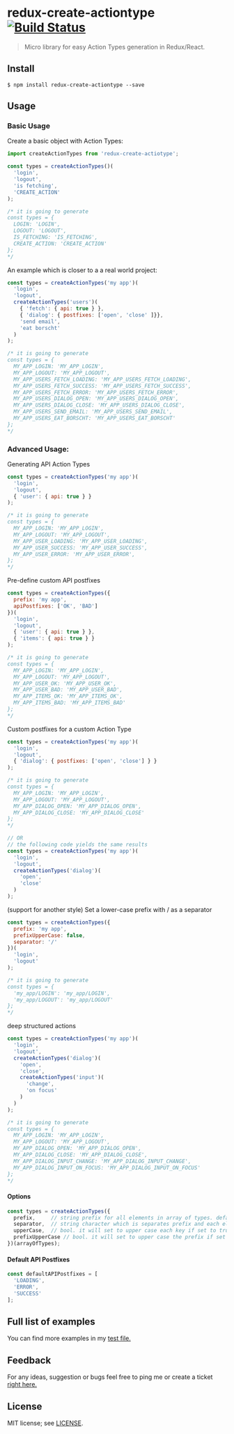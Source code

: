 # redux-create-actiontype [![Build Status](https://travis-ci.org/anvk/redux-create-actiontype.svg?branch=master)](https://travis-ci.org/anvk/redux-create-actiontype)

> Micro library for easy Action Types generation in Redux/React.

## Install

```
$ npm install redux-create-actiontype --save
```

## Usage

### Basic Usage

Create a basic object with Action Types:

```js
import createActionTypes from 'redux-create-actiotype';

const types = createActionTypes()(
  'login',
  'logout',
  'is fetching',
  'CREATE_ACTION'
);

/* it is going to generate
const types = {
  LOGIN: 'LOGIN',
  LOGOUT: 'LOGOUT',
  IS_FETCHING: 'IS_FETCHING',
  CREATE_ACTION: 'CREATE_ACTION'
};
*/
```

An example which is closer to a a real world project:

```js
const types = createActionTypes('my app')(
  'login',
  'logout',
  createActionTypes('users')(
    { 'fetch': { api: true } },
    { 'dialog': { postfixes: ['open', 'close' ]}},
    'send email',
    'eat borscht'
  )
);

/* it is going to generate
const types = {
  MY_APP_LOGIN: 'MY_APP_LOGIN',
  MY_APP_LOGOUT: 'MY_APP_LOGOUT',
  MY_APP_USERS_FETCH_LOADING: 'MY_APP_USERS_FETCH_LOADING',
  MY_APP_USERS_FETCH_SUCCESS: 'MY_APP_USERS_FETCH_SUCCESS',
  MY_APP_USERS_FETCH_ERROR: 'MY_APP_USERS_FETCH_ERROR',
  MY_APP_USERS_DIALOG_OPEN: 'MY_APP_USERS_DIALOG_OPEN',
  MY_APP_USERS_DIALOG_CLOSE: 'MY_APP_USERS_DIALOG_CLOSE',
  MY_APP_USERS_SEND_EMAIL: 'MY_APP_USERS_SEND_EMAIL',
  MY_APP_USERS_EAT_BORSCHT: 'MY_APP_USERS_EAT_BORSCHT'
};
*/
```

### Advanced Usage:

Generating API Action Types

```js
const types = createActionTypes('my app')(
  'login',
  'logout',
  { 'user': { api: true } }
);

/* it is going to generate
const types = {
  MY_APP_LOGIN: 'MY_APP_LOGIN',
  MY_APP_LOGOUT: 'MY_APP_LOGOUT',
  MY_APP_USER_LOADING: 'MY_APP_USER_LOADING',
  MY_APP_USER_SUCCESS: 'MY_APP_USER_SUCCESS',
  MY_APP_USER_ERROR: 'MY_APP_USER_ERROR',
};
*/
```

Pre-define custom API postfixes

```js
const types = createActionTypes({
  prefix: 'my app',
  apiPostfixes: ['OK', 'BAD']
})(
  'login',
  'logout',
  { 'user': { api: true } },
  { 'items': { api: true } }
);

/* it is going to generate
const types = {
  MY_APP_LOGIN: 'MY_APP_LOGIN',
  MY_APP_LOGOUT: 'MY_APP_LOGOUT',
  MY_APP_USER_OK: 'MY_APP_USER_OK',
  MY_APP_USER_BAD: 'MY_APP_USER_BAD',
  MY_APP_ITEMS_OK: 'MY_APP_ITEMS_OK',
  MY_APP_ITEMS_BAD: 'MY_APP_ITEMS_BAD'
};
*/
```

Custom postfixes for a custom Action Type

```js
const types = createActionTypes('my app')(
  'login',
  'logout',
  { 'dialog': { postfixes: ['open', 'close'] } }
);

/* it is going to generate
const types = {
  MY_APP_LOGIN: 'MY_APP_LOGIN',
  MY_APP_LOGOUT: 'MY_APP_LOGOUT',
  MY_APP_DIALOG_OPEN: 'MY_APP_DIALOG_OPEN',
  MY_APP_DIALOG_CLOSE: 'MY_APP_DIALOG_CLOSE'
};
*/

// OR
// the following code yields the same results
const types = createActionTypes('my app')(
  'login',
  'logout',
  createActionTypes('dialog')(
    'open',
    'close'
  )
);
```

(support for another style) Set a lower-case prefix with / as a separator

```js
const types = createActionTypes({
  prefix: 'my app',
  prefixUpperCase: false,
  separator: '/'
})(
  'login',
  'logout'
);

/* it is going to generate
const types = {
  'my_app/LOGIN': 'my_app/LOGIN',
  'my_app/LOGOUT': 'my_app/LOGOUT'
};
*/
```

deep structured actions

```js
const types = createActionTypes('my app')(
  'login',
  'logout',
  createActionTypes('dialog')(
    'open',
    'close',
    createActionTypes('input')(
      'change',
      'on focus'
    )
  )
);

/* it is going to generate
const types = {
  MY_APP_LOGIN: 'MY_APP_LOGIN',
  MY_APP_LOGOUT: 'MY_APP_LOGOUT',
  MY_APP_DIALOG_OPEN: 'MY_APP_DIALOG_OPEN',
  MY_APP_DIALOG_CLOSE: 'MY_APP_DIALOG_CLOSE',
  MY_APP_DIALOG_INPUT_CHANGE: 'MY_APP_DIALOG_INPUT_CHANGE',
  MY_APP_DIALOG_INPUT_ON_FOCUS: 'MY_APP_DIALOG_INPUT_ON_FOCUS'
};
*/
```

#### Options

```js
const types = createActionTypes({
  prefix,     // string prefix for all elements in array of types. default is ''
  separator,  // string character which is separates prefix and each element type. default is '_'
  upperCase,  // bool. it will set to upper case each key if set to true. default is true
  prefixUpperCase // bool. it will set to upper case the prefix if set to true. default is true
})(arrayOfTypes);
```

#### Default API Postfixes

```js
const defaultAPIPostfixes = [
  'LOADING',
  'ERROR',
  'SUCCESS'
];
```

## Full list of examples
You can find more examples in my [test file.](./test/redux-create-actiontype-test.js)

## Feedback
For any ideas, suggestion or bugs feel free to ping me or create a ticket [right here.](https://github.com/anvk/redux-create-actiontype/issues)

## License

MIT license; see [LICENSE](./LICENSE).

